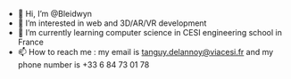 - 👋 Hi, I’m @Bleidwyn
- 👀 I’m interested in web and 3D/AR/VR development
- 🌱 I’m currently learning computer science in CESI engineering school in France
- 📫 How to reach me : my email is tanguy.delannoy@viacesi.fr and my phone number is +33 6 84 73 01 78

<!---
Bleidwyn/Bleidwyn is a ✨ special ✨ repository because its `README.md` (this file) appears on your GitHub profile.
You can click the Preview link to take a look at your changes.
--->
